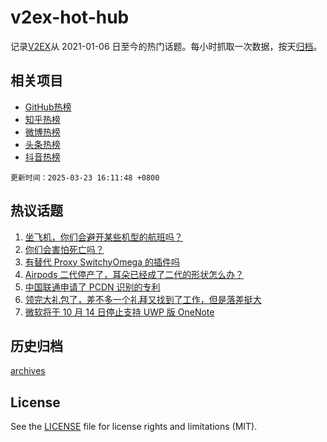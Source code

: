 # v2ex-hot-hub

 记录[V2EX](https://www.v2ex.com/)从 2021-01-06 日至今的热门话题。每小时抓取一次数据，按天[归档](archives)。
 
 ## 相关项目

- [GitHub热榜](https://github.com/lonnyzhang423/github-hot-hub)
- [知乎热榜](https://github.com/lonnyzhang423/zhihu-hot-hub)
- [微博热榜](https://github.com/lonnyzhang423/weibo-hot-hub)
- [头条热榜](https://github.com/lonnyzhang423/toutiao-hot-hub)
- [抖音热榜](https://github.com/lonnyzhang423/douyin-hot-hub)


 `更新时间：2025-03-23 16:11:48 +0800`

## 热议话题

1. [坐飞机，你们会避开某些机型的航班吗？](https://www.v2ex.com/t/1120396)
1. [你们会害怕死亡吗？](https://www.v2ex.com/t/1120423)
1. [有替代 Proxy SwitchyOmega 的插件吗](https://www.v2ex.com/t/1120361)
1. [Airpods 二代停产了，耳朵已经成了二代的形状怎么办？](https://www.v2ex.com/t/1120395)
1. [中国联通申请了 PCDN 识别的专利](https://www.v2ex.com/t/1120381)
1. [领完大礼包了，差不多一个礼拜又找到了工作，但是落差挺大](https://www.v2ex.com/t/1120349)
1. [微软将于 10 月 14 日停止支持 UWP 版 OneNote](https://www.v2ex.com/t/1120392)

## 历史归档

[archives](archives)

## License

See the [LICENSE](LICENSE) file for license rights and limitations (MIT).
